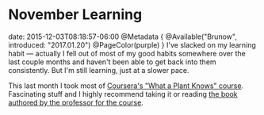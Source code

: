 # November Learning
date: 2015-12-03T08:18:57-06:00
@Metadata {
  @Available("Brunow", introduced: "2017.01.20")
  @PageColor(purple)
}
I've slacked on my learning habit &mdash; actually I fell out of most of my good habits somewhere over the last couple months and haven't been able to get back into them consistently. But I'm still learning, just at a slower pace.

This last month I took most of [Coursera's "What a Plant Knows" course](https://www.coursera.org/course/plantknows). Fascinating stuff and I highly recommend taking it or reading [the book authored by the professor for the course](https://itun.es/us/gt3SD.l).
